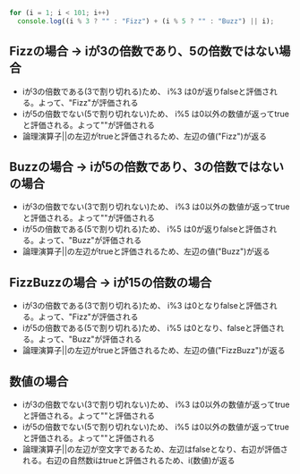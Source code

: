 ```javascript
for (i = 1; i < 101; i++)
  console.log((i % 3 ? "" : "Fizz") + (i % 5 ? "" : "Buzz") || i);
```

## Fizzの場合 -> iが3の倍数であり、5の倍数ではない場合

- iが3の倍数である(3で割り切れる)ため、 i%3 は0が返りfalseと評価される。よって、"Fizz"が評価される
- iが5の倍数でない(5で割り切れない)ため、 i%5 は0以外の数値が返ってtrueと評価される。よって""が評価される
- 論理演算子||の左辺がtrueと評価されるため、左辺の値("Fizz")が返る

## Buzzの場合 -> iが5の倍数であり、3の倍数ではないの場合

- iが3の倍数でない(3で割り切れない)ため、 i%3 は0以外の数値が返ってtrueと評価される。よって""が評価される
- iが5の倍数である(5で割り切れる)ため、 i%5 は0が返りfalseと評価される。よって、"Buzz"が評価される
- 論理演算子||の左辺がtrueと評価されるため、左辺の値("Buzz")が返る

## FizzBuzzの場合 -> iが15の倍数の場合

- iが3の倍数である(3で割り切れる)ため、 i%3 は0となりfalseと評価される。よって、"Fizz"が評価される
- iが5の倍数である(5で割り切れる)ため、 i%5 は0となり、falseと評価される。よって、"Buzz"が評価される
- 論理演算子||の左辺がtrueと評価されるため、左辺の値("FizzBuzz")が返る

## 数値の場合

- iが3の倍数でない(3で割り切れない)ため、 i%3 は0以外の数値が返ってtrueと評価される。よって""と評価される
- iが5の倍数でない(5で割り切れない)ため、 i%5 は0以外の数値が返ってtrueと評価される。よって""と評価される
- 論理演算子||の左辺が空文字であるため、左辺はfalseとなり、右辺が評価される。右辺の自然数iはtrueと評価されるため、i(数値)が返る
